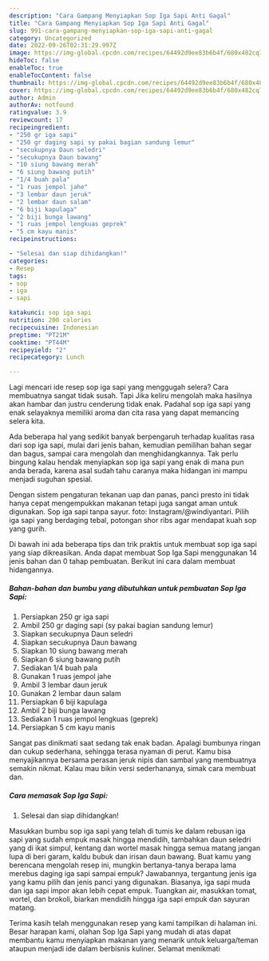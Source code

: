 ```yaml
---
description: "Cara Gampang Menyiapkan Sop Iga Sapi Anti Gagal"
title: "Cara Gampang Menyiapkan Sop Iga Sapi Anti Gagal"
slug: 991-cara-gampang-menyiapkan-sop-iga-sapi-anti-gagal
category: Uncategorized
date: 2022-09-26T02:31:29.997Z
image: https://img-global.cpcdn.com/recipes/64492d9ee83b6b4f/680x482cq70/sop-iga-sapi-foto-resep-utama.jpg
hideToc: false
enableToc: true
enableTocContent: false
thumbnail: https://img-global.cpcdn.com/recipes/64492d9ee83b6b4f/680x482cq70/sop-iga-sapi-foto-resep-utama.jpg
cover: https://img-global.cpcdn.com/recipes/64492d9ee83b6b4f/680x482cq70/sop-iga-sapi-foto-resep-utama.jpg
author: Admin
authorAv: notfound
ratingvalue: 3.9
reviewcount: 17
recipeingredient:
- "250 gr iga sapi"
- "250 gr daging sapi sy pakai bagian sandung lemur"
- "secukupnya Daun seledri"
- "secukupnya Daun bawang"
- "10 siung bawang merah"
- "6 siung bawang putih"
- "1/4 buah pala"
- "1 ruas jempol jahe"
- "3 lembar daun jeruk"
- "2 lembar daun salam"
- "6 biji kapulaga"
- "2 biji bunga lawang"
- "1 ruas jempol lengkuas geprek"
- "5 cm kayu manis"
recipeinstructions:

- "Selesai dan siap dihidangkan!"
categories:
- Resep
tags:
- sop
- iga
- sapi

katakunci: sop iga sapi 
nutrition: 200 calories
recipecuisine: Indonesian
preptime: "PT21M"
cooktime: "PT44M"
recipeyield: "2"
recipecategory: Lunch

---
```



Lagi mencari ide resep sop iga sapi yang menggugah selera? Cara membuatnya sangat tidak susah. Tapi Jika keliru mengolah maka hasilnya akan hambar dan justru cenderung tidak enak. Padahal sop iga sapi yang enak selayaknya memiliki aroma dan cita rasa yang dapat memancing selera kita.


Ada beberapa hal yang sedikit banyak berpengaruh terhadap kualitas rasa dari sop iga sapi, mulai dari jenis bahan, kemudian pemilihan bahan segar dan bagus, sampai cara mengolah dan menghidangkannya. Tak perlu bingung kalau hendak menyiapkan sop iga sapi yang enak di mana pun anda berada, karena asal sudah tahu caranya maka hidangan ini mampu menjadi suguhan spesial.

Dengan sistem pengaturan tekanan uap dan panas, panci presto ini tidak hanya cepat mengempukkan makanan tetapi juga sangat aman untuk digunakan. Sop iga sapi tanpa sayur. foto: Instagram/@windiyantari. Pilih iga sapi yang berdaging tebal, potongan shor ribs agar mendapat kuah sop yang gurih.


Di bawah ini ada beberapa tips dan trik praktis untuk membuat sop iga sapi yang siap dikreasikan. Anda dapat membuat Sop Iga Sapi menggunakan 14 jenis bahan dan 0 tahap pembuatan. Berikut ini cara dalam membuat hidangannya.

<!--inarticleads1-->

##### Bahan-bahan dan bumbu yang dibutuhkan untuk pembuatan Sop Iga Sapi:

1. Persiapkan 250 gr iga sapi
1. Ambil 250 gr daging sapi (sy pakai bagian sandung lemur)
1. Siapkan secukupnya Daun seledri
1. Siapkan secukupnya Daun bawang
1. Siapkan 10 siung bawang merah
1. Siapkan 6 siung bawang putih
1. Sediakan 1/4 buah pala
1. Gunakan 1 ruas jempol jahe
1. Ambil 3 lembar daun jeruk
1. Gunakan 2 lembar daun salam
1. Persiapkan 6 biji kapulaga
1. Ambil 2 biji bunga lawang
1. Sediakan 1 ruas jempol lengkuas (geprek)
1. Persiapkan 5 cm kayu manis


Sangat pas dinikmati saat sedang tak enak badan. Apalagi bumbunya ringan dan cukup sederhana, sehingga terasa nyaman di perut. Kamu bisa menyajikannya bersama perasan jeruk nipis dan sambal yang membuatnya semakin nikmat. Kalau mau bikin versi sederhananya, simak cara membuat dan. 

<!--inarticleads2-->

##### Cara memasak Sop Iga Sapi:


1. Selesai dan siap dihidangkan!

Masukkan bumbu sop iga sapi yang telah di tumis ke dalam rebusan iga sapi yang sudah empuk masak hingga mendidih, tambahkan daun seledri yang di ikat simpul, kentang dan wortel masak hingga semua matang jangan lupa di beri garam, kaldu bubuk dan irisan daun bawang. Buat kamu yang berencana mengolah resep ini, mungkin bertanya-tanya berapa lama merebus daging iga sapi sampai empuk? Jawabannya, tergantung jenis iga yang kamu pilih dan jenis panci yang digunakan. Biasanya, iga sapi muda dan iga sapi impor akan lebih cepat empuk. Tuangkan air, masukkan tomat, wortel, dan brokoli, biarkan mendidih hingga iga sapi empuk dan sayuran matang. 

Terima kasih telah menggunakan resep yang kami tampilkan di halaman ini. Besar harapan kami, olahan Sop Iga Sapi yang mudah di atas dapat membantu kamu menyiapkan makanan yang menarik untuk keluarga/teman ataupun menjadi ide dalam berbisnis kuliner. Selamat menikmati
